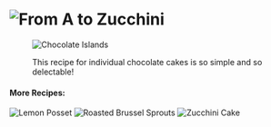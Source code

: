 <!DOCTYPE html>
<html>
<head>
  <meta charset="utf-8">
  <meta name="viewport" content="width=device-width">
  <title>recipes</title>
</head>
<body>
<h1><img src="images/logo.gif" alt="From A to Zucchini" /></h1>
  <figure>
    <img src="images/chocolate-islands.jpg" alt="Chocolate Islands" title="Individual Chocolate Cakes" />
    <p>
      <figcaption>
        This recipe for individual chocolate cakes is so simple and so delectable!
      </figcaption>
    </p>
  </figure>
  <h4>More Recipes:</h4>
  <p>
    <img src="images/lemon-posset.jpg" alt="Lemon Posset" title="Lemon Posset" />
    <img src="images/roasted-brussel-sprouts.jpg" alt="Roasted Brussel Sprouts" title="Roasted Brussel Sprouts" />
    <img src="images/zucchini-cake.jpg" alt="Zucchini Cake" title="Zucchini Cake" />
